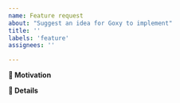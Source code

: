 ```yaml
---
name: Feature request
about: "Suggest an idea for Goxy to implement"
title: ''
labels: 'feature'
assignees: ''

---
```


**🧐 Motivation**
<!-- Is your feature request related to a specific problem? Is it just a crazy idea? Tell us about it! -->

**📝 Details**
<!-- Please describe your feature request in detail. -->
